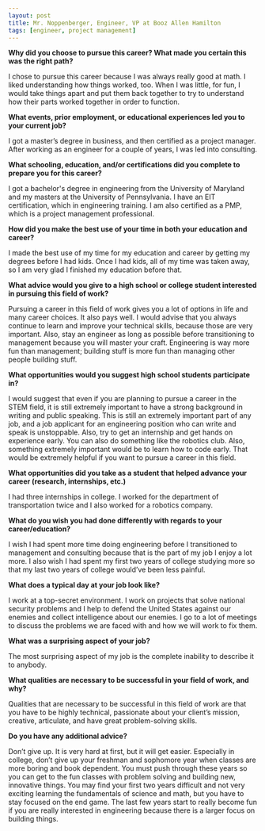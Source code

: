 ```yaml
---
layout: post
title: Mr. Noppenberger, Engineer, VP at Booz Allen Hamilton
tags: [engineer, project management]
---
```


**Why did you choose to pursue this career?  What made you certain this was the right path?**

I chose to pursue this career because I was always really good at math. I liked understanding how things worked, too. When I was little, for fun, I would take things apart and put them back together to try to understand how their parts worked together in order to function.

**What events, prior employment, or educational experiences led you to your current job?**

I got a master’s degree in business, and then certified as a project manager. After working as an engineer for a couple of years, I was led into consulting.

**What schooling, education, and/or certifications did you complete to prepare you for this career?**

I got a bachelor's degree in engineering from the University of Maryland and my masters at the University of Pennsylvania. I have an EIT certification, which in engineering training. I am also certified as a PMP, which is a project management professional.

**How did you make the best use of your time in both your education and career?**

I made the best use of my time for my education and career by getting my degrees before I had kids. Once I had kids, all of my time was taken away, so I am very glad I finished my education before that.

**What advice would you give to a high school or college student interested in pursuing this field of work?**

Pursuing a career in this field of work gives you a lot of options in life and many career choices. It also pays well. I would advise that you always continue to learn and improve your technical skills, because those are very important. Also, stay an engineer as long as possible before transitioning to management because you will master your craft. Engineering is way more fun than management; building stuff is more fun than managing other people building stuff.

**What opportunities would you suggest high school students participate in?**

I would suggest that even if you are planning to pursue a career in the STEM field, it is still extremely important to have a strong background in writing and public speaking. This is still an extremely important part of any job, and a job applicant for an engineering position who can write and speak is unstoppable. Also, try to get an internship and get hands on experience early. You can also do something like the robotics club. Also, something extremely important would be to learn how to code early. That would be extremely helpful if you want to pursue a career in this field.

**What opportunities did you take as a student that helped advance your career (research, internships, etc.)**

I had three internships in college. I worked for the department of transportation twice and I also worked for a robotics company.

**What do you wish you had done differently with regards to your career/education?**

I wish I had spent more time doing engineering before I transitioned to management and consulting because that is the part of my job I enjoy a lot more. I also wish I had spent my first two years of college studying more so that my last two years of college would’ve been less painful.

**What does a typical day at your job look like?**

I work at a top-secret environment. I work on projects that solve national security problems and I help to defend the United States against our enemies and collect intelligence about our enemies. I go to a lot of meetings to discuss the problems we are faced with and how we will work to fix them.

**What was a surprising aspect of your job?**

The most surprising aspect of my job is the complete inability to describe it to anybody.

**What qualities are necessary to be successful in your field of work, and why?**

Qualities that are necessary to be successful in this field of work are that you have to be highly technical, passionate about your client’s mission, creative, articulate, and have great problem-solving skills.

**Do you have any additional advice?**

Don’t give up. It is very hard at first, but it will get easier. Especially in college, don’t give up your freshman and sophomore year when classes are more boring and book dependent. You must push through these years so you can get to the fun classes with problem solving and building new, innovative things. You may find your first two years difficult and not very exciting learning the fundamentals of science and math, but you have to stay focused on the end game. The last few years start to really become fun if you are really interested in engineering because there is a larger focus on building things.
